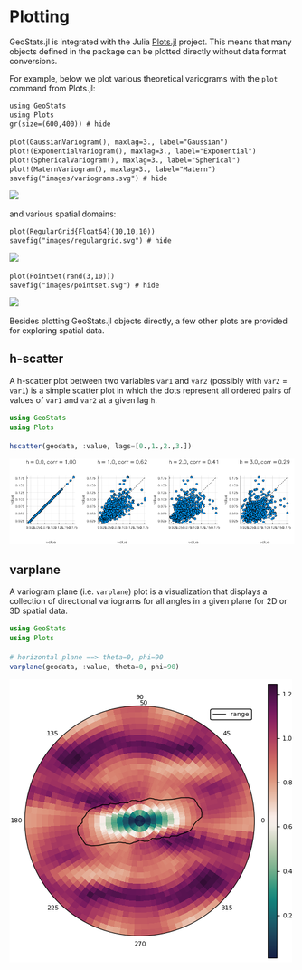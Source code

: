 # Plotting

GeoStats.jl is integrated with the Julia [Plots.jl](https://github.com/JuliaPlots/Plots.jl) project.
This means that many objects defined in the package can be plotted directly without data format
conversions.

For example, below we plot various theoretical variograms with the `plot` command from Plots.jl:

```@example plots
using GeoStats
using Plots
gr(size=(600,400)) # hide

plot(GaussianVariogram(), maxlag=3., label="Gaussian")
plot!(ExponentialVariogram(), maxlag=3., label="Exponential")
plot!(SphericalVariogram(), maxlag=3., label="Spherical")
plot!(MaternVariogram(), maxlag=3., label="Matern")
savefig("images/variograms.svg") # hide
```
![](images/variograms.svg)

and various spatial domains:

```@example plots
plot(RegularGrid{Float64}(10,10,10))
savefig("images/regulargrid.svg") # hide
```
![](images/regulargrid.svg)

```@example plots
plot(PointSet(rand(3,10)))
savefig("images/pointset.svg") # hide
```
![](images/pointset.svg)

Besides plotting GeoStats.jl objects directly, a few other plots are provided for exploring spatial data.

## h-scatter

A h-scatter plot between two variables `var1` and `var2` (possibly with `var2` = `var1`) is a simple scatter
plot in which the dots represent all ordered pairs of values of `var1` and `var2` at a given lag `h`.

```julia
using GeoStats
using Plots

hscatter(geodata, :value, lags=[0.,1.,2.,3.])
```
![](images/HScatter.png)

## varplane

A variogram plane (i.e. `varplane`) plot is a visualization that displays a collection of directional
variograms for all angles in a given plane for 2D or 3D spatial data.

```julia
using GeoStats
using Plots

# horizontal plane ==> theta=0, phi=90
varplane(geodata, :value, theta=0, phi=90)
```
![](images/VarPlane.png)
